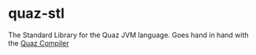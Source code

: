 # quaz-stl
The Standard Library for the Quaz JVM language. Goes hand in hand with the [Quaz Compiler](https://github.com/QcO-dev/quaz-compiler)
